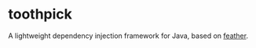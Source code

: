# toothpick

A lightweight dependency injection framework for Java, based on [feather](https://github.com/zsoltherpai/feather).
